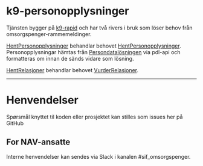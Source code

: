 k9-personopplysninger
================

Tjänsten bygger på <a href="https://github.com/navikt/k9-rapid">k9-rapid</a> och har två rivers i bruk som löser behov från omsorgspenger-rammemeldinger.


<a href ="https://github.com/navikt/k9-personopplysninger/blob/master/src/main/kotlin/no/nav/omsorgspenger/personopplysninger/HentPersonopplysninger.kt">HentPersonopplysninger</a>
behandlar behovet 
<a href="https://github.com/navikt/omsorgspenger-rammemeldinger/blob/master/src/main/kotlin/no/nav/omsorgspenger/personopplysninger/HentPersonopplysningerMelding.kt">HentPersonopplysninger</a>.<br>
Personopplysningar hämtas från 
<a href="https://navikt.github.io/pdl/">Persondatalösningen</a> 
via pdl-api och formatteras om innan de sänds vidare som lösning.

<a href="https://github.com/navikt/k9-personopplysninger/blob/master/src/main/kotlin/no/nav/omsorgspenger/personopplysninger/HentRelasjoner.kt">HentRelasjoner</a> 
behandlar behovet
<a href="https://github.com/navikt/omsorgspenger-rammemeldinger/blob/master/src/main/kotlin/no/nav/omsorgspenger/overf%C3%B8ringer/rivers/InitierOverf%C3%B8ringAvOmsorgsdager.kt">VurderRelasjoner</a>.<br>



---

# Henvendelser

Spørsmål knyttet til koden eller prosjektet kan stilles som issues her på GitHub

## For NAV-ansatte

Interne henvendelser kan sendes via Slack i kanalen #sif_omsorgspenger.

